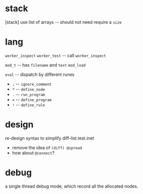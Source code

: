 # stack

[stack] use list of arrays -- should not need require a `size`

# lang

`worker_inspect`
`worker_test` -- call `worker_inspect`

`mod_t` -- has `filename` and `text`
`mod_load`

`eval` -- dispatch by different runes

- `;` -- `ignore_comment`
- `*` -- `define_node`
- `.` -- `run_program`
- `=` -- `define_program`
- `!` -- `define_rule`

# design

re-design syntax to simplify diff-list.test.inet

- remove the idea of `(diff) @spread`
- how about `@connect`?

# debug

a single thread debug mode, which record all the allocated nodes.
